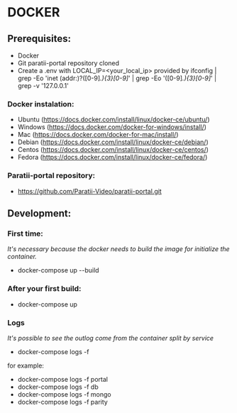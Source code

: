 # DOCKER

## Prerequisites:
- Docker
- Git paratii-portal repository cloned
- Create a .env with LOCAL_IP=<your_local_ip> provided by ifconfig | grep -Eo 'inet (addr:)?([0-9]*\.){3}[0-9]*' | grep -Eo '([0-9]*\.){3}[0-9]*' | grep -v '127.0.0.1'

### Docker instalation:

- Ubuntu (https://docs.docker.com/install/linux/docker-ce/ubuntu/)
- Windows (https://docs.docker.com/docker-for-windows/install/)
- Mac (https://docs.docker.com/docker-for-mac/install/)
- Debian (https://docs.docker.com/install/linux/docker-ce/debian/)
- Centos (https://docs.docker.com/install/linux/docker-ce/centos/)
- Fedora (https://docs.docker.com/install/linux/docker-ce/fedora/)


### Paratii-portal repository:

- https://github.com/Paratii-Video/paratii-portal.git

## Development:

### First time:

*It's necessary because the docker needs to build the image for initialize the container.*

- docker-compose up --build

### After your first build:

- docker-compose up


### Logs

*It's possible to see the outlog come from the container split by service*

- docker-compose logs -f <name of container>

for example:

- docker-compose logs -f portal
- docker-compose logs -f db
- docker-compose logs -f mongo
- docker-compose logs -f parity
